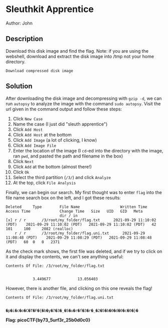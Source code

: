 # Sleuthkit Apprentice
Author: John

## Description
Download this disk image and find the flag. Note: if you are using the webshell, download and extract the disk image into /tmp not your home directory.

    Download compressed disk image

## Solution
After downloading the disk image and decompressing with `gzip -d`, we can
run `autopsy` to analyze the image with the command `sudo autopsy`. Visit
the url given in the command output and follow these steps:
1. Click `New Case`
2. Name the case (I just did "sleuth apprentice")
3. Click `Add Host`
4. Click `Add Host` at the bottom
5. Click `Add Image` (a lot of clicking, I know)
6. Click `Add Image File`
7. Enter the location of the image (I `cd`-ed into the directory with
the image, ran `pwd`, and pasted the path and filename in the box)
8. Click `Next`
9. Click `Add` at the bottom (almost there!)
10. Click `Ok`
11. Select the third partition (`/3/`) and click `Analyze`
12. At the top, click `File Analysis`

Finally, we can begin our search. My first thought was to enter `flag` into the 
file name search box on the left, and I got these results:
```
Deleted     Type  		File Name 				   Written Time 	   		Access Time		 	  	Change Time   Size   UID   GID   Meta 	  
						dir / in	   	
[x]	r / r	   	/3/root/my_folder/flag.txt	   	2021-09-29 11:10:02 (PDT)	 2021-09-29 11:10:02 (PDT)	 2021-09-29 11:10:02 (PDT)	 42	 101	 100	 2082 (realloc)
	r / r	   	/3/root/my_folder/flag.uni.txt		2021-09-29 11:08:48 (PDT)	 2021-09-29 11:08:29 (PDT)	 2021-09-29 11:08:48 (PDT)	 60	 0	 0	 2371
```

As the check mark shows, the first file was deleted, and if we try to click on it
and display the contents, we can't see anything useful:
```
Contents Of File: /3/root/my_folder/flag.txt


            3.449677            13.056403
```

However, there is another file, and clicking on this one reveals the flag!
```
Contents Of File: /3/root/my_folder/flag.uni.txt


�p�i�c�o�C�T�F�{�b�y�7�3�_�5�u�r�f�3�r�_�2�5�b�0�d�0�c�0�}�
```

**Flag: picoCTF{by73_5urf3r_25b0d0c0}**
